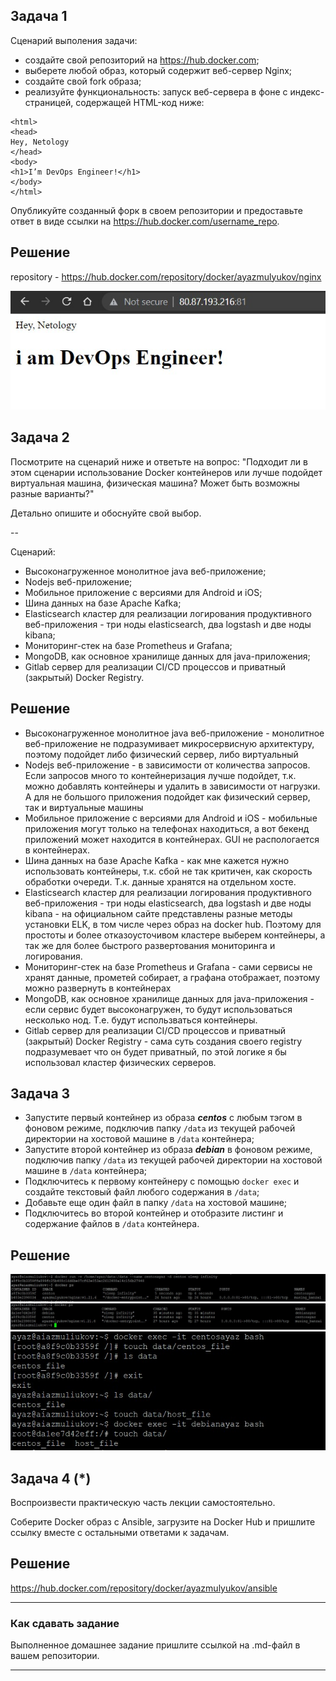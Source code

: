 ## Задача 1

Сценарий выполения задачи:

- создайте свой репозиторий на https://hub.docker.com;
- выберете любой образ, который содержит веб-сервер Nginx;
- создайте свой fork образа;
- реализуйте функциональность:
запуск веб-сервера в фоне с индекс-страницей, содержащей HTML-код ниже:
```
<html>
<head>
Hey, Netology
</head>
<body>
<h1>I’m DevOps Engineer!</h1>
</body>
</html>
```
Опубликуйте созданный форк в своем репозитории и предоставьте ответ в виде ссылки на https://hub.docker.com/username_repo.

## Решение

repository - https://hub.docker.com/repository/docker/ayazmulyukov/nginx

![](img/1.jpg)

## Задача 2

Посмотрите на сценарий ниже и ответьте на вопрос:
"Подходит ли в этом сценарии использование Docker контейнеров или лучше подойдет виртуальная машина, физическая машина? Может быть возможны разные варианты?"

Детально опишите и обоснуйте свой выбор.

--

Сценарий:

- Высоконагруженное монолитное java веб-приложение;
- Nodejs веб-приложение;
- Мобильное приложение c версиями для Android и iOS;
- Шина данных на базе Apache Kafka;
- Elasticsearch кластер для реализации логирования продуктивного веб-приложения - три ноды elasticsearch, два logstash и две ноды kibana;
- Мониторинг-стек на базе Prometheus и Grafana;
- MongoDB, как основное хранилище данных для java-приложения;
- Gitlab сервер для реализации CI/CD процессов и приватный (закрытый) Docker Registry.

## Решение

- Высоконагруженное монолитное java веб-приложение - монолитное веб-приложение не подразумивает микросервисную архитектуру, поэтому подойдет либо физический сервер, либо виртуальный
- Nodejs веб-приложение - в зависимости от количества запросов. Если запросов много то контейнеризация лучше подойдет, 
т.к. можно добавлять контейнеры и удалить в зависимости от нагрузки. А для не большого приложения подойдет как физический сервер, так и виртуальные машины
- Мобильное приложение c версиями для Android и iOS - мобильные приложения могут только на телефонах находиться, а вот бекенд приложений может находится в контейнерах. GUI не распологается в контейнерах.
- Шина данных на базе Apache Kafka - как мне кажется нужно использовать контейнеры, т.к. сбой не так критичен, как скорость обработки очереди. Т.к. данные хранятся на отдельном хосте.
- Elasticsearch кластер для реализации логирования продуктивного веб-приложения - три ноды elasticsearch, два logstash и две ноды kibana - на официальном сайте представлены разные методы установки ELK, в том числе через образ на docker hub.
Поэтому для простоты и более отказоусточивом кластере выберем контейнеры, а так же для более быстрого развертования мониторинга и логирования.
- Мониторинг-стек на базе Prometheus и Grafana - сами сервисы не хранят данные, прометей собирает, а графана отображает, поэтому можно развернуть в контейнерах
- MongoDB, как основное хранилище данных для java-приложения - если сервис будет высоконагружен, то будут использоваться несколько нод. Т.е. будут использваться контейнеры.
- Gitlab сервер для реализации CI/CD процессов и приватный (закрытый) Docker Registry - сама суть создания своего registry подразумевает что он 
будет приватный, по этой логике я бы использовал кластер физических серверов.



## Задача 3

- Запустите первый контейнер из образа ***centos*** c любым тэгом в фоновом режиме, подключив папку ```/data``` из текущей рабочей директории на хостовой машине в ```/data``` контейнера;
- Запустите второй контейнер из образа ***debian*** в фоновом режиме, подключив папку ```/data``` из текущей рабочей директории на хостовой машине в ```/data``` контейнера;
- Подключитесь к первому контейнеру с помощью ```docker exec``` и создайте текстовый файл любого содержания в ```/data```;
- Добавьте еще один файл в папку ```/data``` на хостовой машине;
- Подключитесь во второй контейнер и отобразите листинг и содержание файлов в ```/data``` контейнера.

## Решение

![](img/3.1.jpg)
![](img/3.2.jpg)
![](img/3.3.jpg)

## Задача 4 (*)

Воспроизвести практическую часть лекции самостоятельно.

Соберите Docker образ с Ansible, загрузите на Docker Hub и пришлите ссылку вместе с остальными ответами к задачам.

## Решение

https://hub.docker.com/repository/docker/ayazmulyukov/ansible

---

### Как cдавать задание

Выполненное домашнее задание пришлите ссылкой на .md-файл в вашем репозитории.

---
